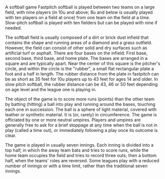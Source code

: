 A softball game Fastpitch softball is played between two teams on a large field, 
with nine players (in 10u and above; 8u and below is usually played with ten players on a
field at once) from one team on the field at a time. Slow-pitch softball
is played with ten fielders but can be played with nine if needed.

The softball field is usually composed of a dirt or brick dust
infield that contains the shape and running areas
of a diamond and a grass outfield. However, the
field can consist of other solid and dry surfaces such as artificial
turf or asphalt. There are four bases on the
infield: First base, second
base, third base, and
home plate. The bases are arranged in a square
and are typically apart. Near the center of this square is the
pitcher's circle, and within the circle is the
"rubber", a small flat rectangular plate a foot and a half in length.
The rubber distance from the plate in fastpitch can be as short as 35
feet for 10u players up to 43 feet for ages 14 and older. In slow
pitch softball, the rubber distance can be 43, 46 or 50 feet depending
on age level and the league one is playing in.

The object of the game is to score more runs
(points) than the other team by batting
(hitting) a ball into play and running around the bases, touching each
one in succession. The ball is a sphere of light material, covered with
leather or synthetic material. It is (or, rarely) in
circumference. The game is officiated by one or more neutral
umpires. Players and umpires are generally free to
ask for a brief stoppage at any time when the ball is not in play
(called a time out), or immediately following a play once its outcome is
clear.

The game is played in usually seven innings. Each
inning is divided into a top half, in
which the away team bats and tries to score runs, while the home team
occupies the field and tries to record three
outs; then a bottom
half, when the teams' roles are reversed.
Some leagues play with a reduced number of innings or with a time limit,
rather than the traditional seven innings.
